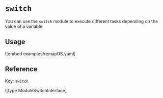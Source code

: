 # `switch`

You can use the `switch` module to execute different tasks depending on the value of a variable.

## Usage

![embed examples/remapOS.yaml]

## Reference

Key: `switch`

![type ModuleSwitchInterface]
